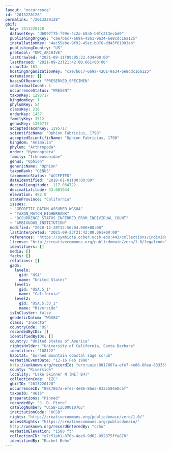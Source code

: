 ```yaml
---
layout: "occurrence"
id: "2013220128"
permalink: "/2013220128"
gbif:
  key: 2013220128
  datasetKey: "d6097f75-f99e-4c2a-b8a5-b0fc213ecbd0"
  publishingOrgKey: "cae7b6c7-669a-4261-9a34-6e8cdc16a125"
  installationKey: "4ec55ebe-9f92-45ec-b076-dd45f61003ab"
  publishingCountry: "US"
  protocol: "DWC_ARCHIVE"
  lastCrawled: "2021-09-11T09:05:22.434+00:00"
  lastParsed: "2021-09-23T21:42:00.061+00:00"
  crawlId: 161
  hostingOrganizationKey: "cae7b6c7-669a-4261-9a34-6e8cdc16a125"
  extensions: {}
  basisOfRecord: "PRESERVED_SPECIMEN"
  individualCount: 1
  occurrenceStatus: "PRESENT"
  taxonKey: 1295717
  kingdomKey: 1
  phylumKey: 54
  classKey: 216
  orderKey: 1457
  familyKey: 3512
  genusKey: 1295717
  acceptedTaxonKey: 1295717
  scientificName: "Ophion Fabricius, 1798"
  acceptedScientificName: "Ophion Fabricius, 1798"
  kingdom: "Animalia"
  phylum: "Arthropoda"
  order: "Hymenoptera"
  family: "Ichneumonidae"
  genus: "Ophion"
  genericName: "Ophion"
  taxonRank: "GENUS"
  taxonomicStatus: "ACCEPTED"
  dateIdentified: "2018-01-01T00:00:00"
  decimalLongitude: -117.034722
  decimalLatitude: 33.601944
  elevation: 482.0
  stateProvince: "California"
  issues:
  - "GEODETIC_DATUM_ASSUMED_WGS84"
  - "TAXON_MATCH_HIGHERRANK"
  - "OCCURRENCE_STATUS_INFERRED_FROM_INDIVIDUAL_COUNT"
  - "AMBIGUOUS_INSTITUTION"
  modified: "2020-12-28T12:56:04.000+00:00"
  lastInterpreted: "2021-09-23T21:42:00.061+00:00"
  references: "https://symbiota.ccber.ucsb.edu:443/collections/individual/index.php?occid=108122"
  license: "http://creativecommons.org/publicdomain/zero/1.0/legalcode"
  identifiers: []
  media: []
  facts: []
  relations: []
  gadm:
    level0:
      gid: "USA"
      name: "United States"
    level1:
      gid: "USA.5_1"
      name: "California"
    level2:
      gid: "USA.5.33_1"
      name: "Riverside"
  isInCluster: false
  geodeticDatum: "WGS84"
  class: "Insecta"
  countryCode: "US"
  recordedByIDs: []
  identifiedByIDs: []
  country: "United States of America"
  rightsHolder: "University of California, Santa Barbara"
  identifier: "108122"
  habitat: "burned mountain coastal sage scrub"
  verbatimEventDate: "12-16 Feb 1998"
  http://unknown.org/recordId: "urn:uuid:8017867a-efe7-4e86-86ea-8333594e8cbf"
  county: "Riverside"
  locality: "Lake Skinner N (MET B4)"
  collectionCode: "IZC"
  gbifID: "2013220128"
  occurrenceID: "8017867a-efe7-4e86-86ea-8333594e8cbf"
  taxonID: "4615"
  preparations: "Pinned"
  recordedBy: "J. D. Pinto"
  catalogNumber: "UCSB-IZC00010765"
  institutionCode: "UCSB"
  rights: "http://creativecommons.org/publicdomain/zero/1.0/"
  accessRights: "https://creativecommons.org/publicdomain/"
  http://unknown.org/recordEnteredBy: "czhu"
  verbatimElevation: "1580 ft"
  collectionID: "e7c51ab1-870b-4ee8-9d62-092875ffa870"
  identifiedBy: "Rachel Behm"
---
```

